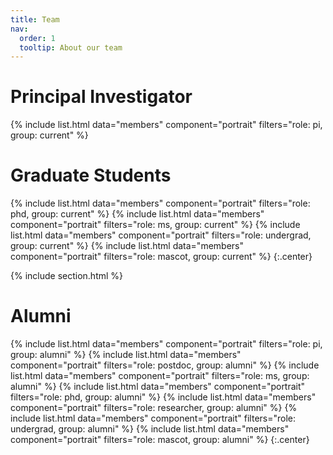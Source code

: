 ```yaml
---
title: Team
nav:
  order: 1
  tooltip: About our team
---
```


# <i class="fas fa-users"></i>Principal Investigator
{%
  include list.html
  data="members"
  component="portrait"
  filters="role: pi, group: current"
%}

# <i class="fas fa-users"></i>Graduate Students
{%
  include list.html
  data="members"
  component="portrait"
  filters="role: phd, group: current"
%}
{%
  include list.html
  data="members"
  component="portrait"
  filters="role: ms, group: current"
%}
{%
  include list.html
  data="members"
  component="portrait"
  filters="role: undergrad, group: current"
%}
{%
  include list.html
  data="members"
  component="portrait"
  filters="role: mascot, group: current"
%}
{:.center}

{% include section.html %}


# <i class="fas fa-users"></i>Alumni

{%
  include list.html
  data="members"
  component="portrait"
  filters="role: pi, group: alumni"
%}
{%
  include list.html
  data="members"
  component="portrait"
  filters="role: postdoc, group: alumni"
%}
{%
  include list.html
  data="members"
  component="portrait"
  filters="role: ms, group: alumni"
%}
{%
  include list.html
  data="members"
  component="portrait"
  filters="role: phd, group: alumni"
%}
{%
  include list.html
  data="members"
  component="portrait"
  filters="role: researcher, group: alumni"
%}
{%
  include list.html
  data="members"
  component="portrait"
  filters="role: undergrad, group: alumni"
%}
{%
  include list.html
  data="members"
  component="portrait"
  filters="role: mascot, group: alumni"
%}
{:.center}

